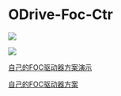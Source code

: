 # ODrive-Foc-Ctr

![](./MyODrive/image/ODrive0.jpg)

![](./MyODrive/image/ODrive1.gif)

[自己的FOC驱动器方案演示](https://www.bilibili.com/video/BV1BY4y1j7U6/?spm_id_from=333.999.0.0)

[自己的FOC驱动器方案](https://docs.liuwei.vin/projects/kmdfoc/)
